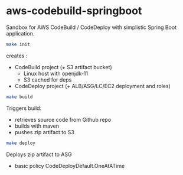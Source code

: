 # aws-codebuild-springboot

Sandbox for AWS CodeBuild / CodeDeploy with simplistic Spring Boot application.

````sh
make init
````
creates :
- CodeBuild project (+ S3 artifact bucket)
    - Linux host with openjdk-11
    - S3 cached for deps
- CodeDeploy project (+ ALB/ASG/LC/EC2 deployment and roles)

````sh
make build
````
Triggers build:
- retrieves source code from Github repo
- builds with maven
- pushes zip artifact to S3

````sh
make deploy
````
Deploys zip artifact to ASG
- basic policy CodeDeployDefault.OneAtATime
